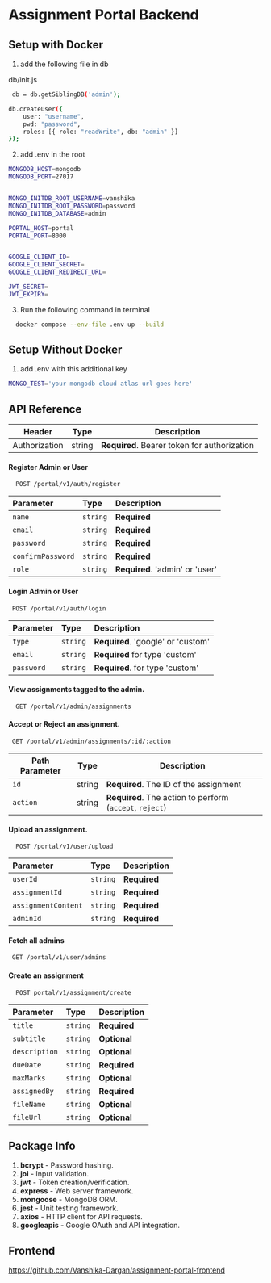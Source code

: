 # Assignment Portal Backend

## Setup with Docker

1. add the following file in db

db/init.js

```bash
 db = db.getSiblingDB('admin'); 

db.createUser({
    user: "username",
    pwd: "password", 
    roles: [{ role: "readWrite", db: "admin" }] 
});

```

2. add .env in the root

```bash
MONGODB_HOST=mongodb
MONGODB_PORT=27017


MONGO_INITDB_ROOT_USERNAME=vanshika
MONGO_INITDB_ROOT_PASSWORD=password
MONGO_INITDB_DATABASE=admin

PORTAL_HOST=portal
PORTAL_PORT=8000


GOOGLE_CLIENT_ID=
GOOGLE_CLIENT_SECRET=
GOOGLE_CLIENT_REDIRECT_URL=

JWT_SECRET=
JWT_EXPIRY=

```

3. Run the following command in terminal

```bash
  docker compose --env-file .env up --build
```

## Setup Without Docker

1. add .env with this additional key

```bash
MONGO_TEST='your mongodb cloud atlas url goes here'
```

## API Reference

| Header          | Type     | Description                             |
| --------------- | -------- | --------------------------------------- |
| Authorization   | string   | **Required**. Bearer token for authorization |

#### Register Admin or User

```http
  POST /portal/v1/auth/register
```

| Parameter | Type     | Description                |
| :-------- | :------- | :------------------------- |
| `name` | `string` | **Required** |
| `email` | `string` | **Required** |
| `password` | `string` | **Required**|
| `confirmPassword` | `string` | **Required** |
| `role` | `string` | **Required**. 'admin' or 'user' |


#### Login Admin or User

```http
 POST /portal/v1/auth/login
```

| Parameter | Type     | Description                       |
| :-------- | :------- | :-------------------------------- |
| `type`      | `string` | **Required**. 'google' or 'custom' |
| `email`      | `string` | **Required** for type 'custom' |
| `password`      | `string` | **Required**. for type 'custom' |

#### View assignments tagged to the admin.

```http
  GET /portal/v1/admin/assignments
```

#### Accept or Reject an assignment.

```http
 GET /portal/v1/admin/assignments/:id/:action
```

| Path Parameter        | Type     | Description                             |
| ---------------  | -------- | --------------------------------------- |
| `id`             | string   | **Required**. The ID of the assignment   |
| `action`         | string   | **Required**. The action to perform (`accept`, `reject`) |

####  Upload an assignment.

```http
  POST /portal/v1/user/upload
```

| Parameter | Type     | Description                |
| :-------- | :------- | :------------------------- |
| `userId` | `string` | **Required** |
| `assignmentId` | `string` | **Required** |
| `assignmentContent` | `string` | **Required**|
| `adminId` | `string` | **Required** |


#### Fetch all admins

```http
 GET /portal/v1/user/admins
```

####  Create an assignment

```http
  POST portal/v1/assignment/create
```

| Parameter | Type     | Description                |
| :-------- | :------- | :------------------------- |
| `title` | `string` | **Required** |
| `subtitle` | `string` | **Optional** |
| `description` | `string` | **Optional**|
| `dueDate` | `string` | **Required** |
| `maxMarks` | `string` | **Optional** |
| `assignedBy` | `string` | **Required**|
| `fileName` | `string` | **Optional** |
| `fileUrl` | `string` | **Optional** |

## Package Info

1. **bcrypt** - Password hashing.
2. **joi** - Input validation.
3. **jwt** - Token creation/verification.
4. **express** - Web server framework.
5. **mongoose** - MongoDB ORM.
6. **jest** - Unit testing framework.
7. **axios** - HTTP client for API requests.
8. **googleapis** - Google OAuth and API integration.


## Frontend

https://github.com/Vanshika-Dargan/assignment-portal-frontend
